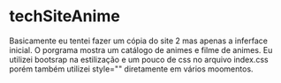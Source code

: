 # techSiteAnime
Basicamente eu tentei fazer um cópia do site 2 mas apenas a inferface inicial. O porgrama mostra um catálogo de animes e filme de animes. Eu utilizei bootsrap na estilização e um pouco de css no arquivo index.css porém também utilizei style="" diretamente em vários moomentos.
